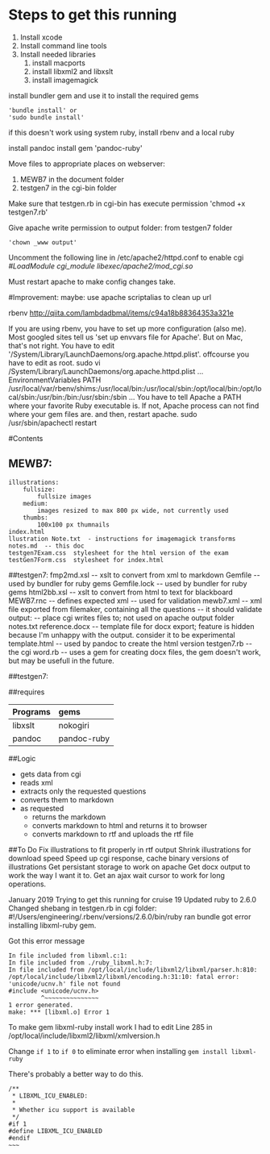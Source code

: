 # Steps to get this running

1.	Install xcode
2.	Install command line tools
3.	Install needed libraries
    1.	install macports
    2.	install libxml2 and libxslt
	3.	install imagemagick
	
install bundler gem and use it to install the required gems

	'bundle install' or 
	'sudo bundle install'

if this doesn't work using system ruby, install rbenv and a local ruby
	

install pandoc
install gem 'pandoc-ruby'


Move files to appropriate places on webserver:  

1.	MEWB7 in the document folder
2.	testgen7 in the cgi-bin folder

Make sure that  testgen.rb in cgi-bin has execute permission
    'chmod +x testgen7.rb'
    
Give apache write permission to output folder:  from testgen7 folder

	'chown _www output'
	
Uncomment the following line in /etc/apache2/httpd.conf to enable cgi
*\#LoadModule cgi_module libexec/apache2/mod_cgi.so*

Must restart apache to make config changes take.

#Improvement:
maybe: use apache scriptalias to clean up url


rbenv  http://qiita.com/lambdadbmal/items/c94a18b88364353a321e

If you are using rbenv, you have to set up more configuration (also me).
Most googled sites tell us 'set up envvars file for Apache'. But on Mac, that's not right.
You have to edit '/System/Library/LaunchDaemons/org.apache.httpd.plist'. offcourse you have to edit as root.
sudo vi /System/Library/LaunchDaemons/org.apache.httpd.plist
...
<key>EnvironmentVariables</key>
<dict>
    <key>PATH</key>
    <string>/usr/local/var/rbenv/shims:/usr/local/bin:/usr/local/sbin:/opt/local/bin:/opt/local/sbin:/usr/bin:/bin:/usr/sbin:/sbin</string>
</dict>
...
You have to tell Apache a PATH where your favorite Ruby executable is. If not, Apache process can not find where your gem files are.
and then, restart apache.
sudo /usr/sbin/apachectl restart


#Contents

## MEWB7:
 	illustrations:
		fullsize:
			fullsize images
		medium:
			images resized to max 800 px wide, not currently used
		thumbs:
			100x100 px thumnails
	index.html
	llustration Note.txt  - instructions for imagemagick transforms
	notes.md  -- this doc
	testgen7Exam.css  stylesheet for the html version of the exam
	testGen7Form.css  stylesheet for index.html

##testgen7:
	fmp2md.xsl  --  xslt to convert from xml to markdown
	Gemfile		-- used by bundler for ruby gems
	Gemfile.lock -- used by bundler for ruby gems
	html2bb.xsl -- xslt to convert from html to text for blackboard
	MEWB7.rnc  -- defines expected xml -- used for validation
	mewb7.xml  -- xml file exported from filemaker, containing all the questions
				-- it should validate
	output:  -- place cgi writes files to; not used on apache
		output folder notes.txt
	reference.docx -- template file for docx export; feature is hidden because 				I'm unhappy with the output.  consider it to be experimental
	template.html --  used by pandoc to create the html version
	testgen7.rb -- the cgi
	word.rb -- uses a gem for creating docx files, the gem doesn't work, but may be usefull in the future.

##testgen7:


##requires 	
		
| Programs	| gems	|  
| -------------	| :-------------	|  
| libxslt	| nokogiri	|  
| pandoc	| pandoc-ruby	|  
					
##Logic
* gets data from cgi
* reads xml
* extracts only the requested questions
* converts them to markdown
* as requested
	* returns the markdown
	* converts markdown to html and returns it to browser
	* converts markdown to rtf and uploads the rtf file


##To Do
 Fix illustrations to fit properly in rtf output
 Shrink illustrations for download speed
 Speed up cgi response, cache binary versions of illustrations
 Get persistant storage to work on apache
 Get docx output to work the way I want it to.
 Get an ajax wait cursor to work for long operations.


January 2019
Trying to get this running for cruise 19
Updated ruby to 2.6.0
Changed shebang in testgen.rb in cgi folder: #!/Users/engineering/.rbenv/versions/2.6.0/bin/ruby
ran bundle got error installing libxml-ruby gem.

Got this error message

~~~
In file included from libxml.c:1:
In file included from ./ruby_libxml.h:7:
In file included from /opt/local/include/libxml2/libxml/parser.h:810:
/opt/local/include/libxml2/libxml/encoding.h:31:10: fatal error: 'unicode/ucnv.h' file not found
#include <unicode/ucnv.h>
         ^~~~~~~~~~~~~~~~
1 error generated.
make: *** [libxml.o] Error 1
~~~


To make gem libxml-ruby install work I had to edit 
Line 285 in /opt/local/include/libxml2/libxml/xmlversion.h

Change `if 1` to `if 0` to eliminate error when installing 	`gem install libxml-ruby`

There's probably a better way to do this.

~~~~
/**
 * LIBXML_ICU_ENABLED:
 *
 * Whether icu support is available
 */
#if 1
#define LIBXML_ICU_ENABLED
#endif
~~~


